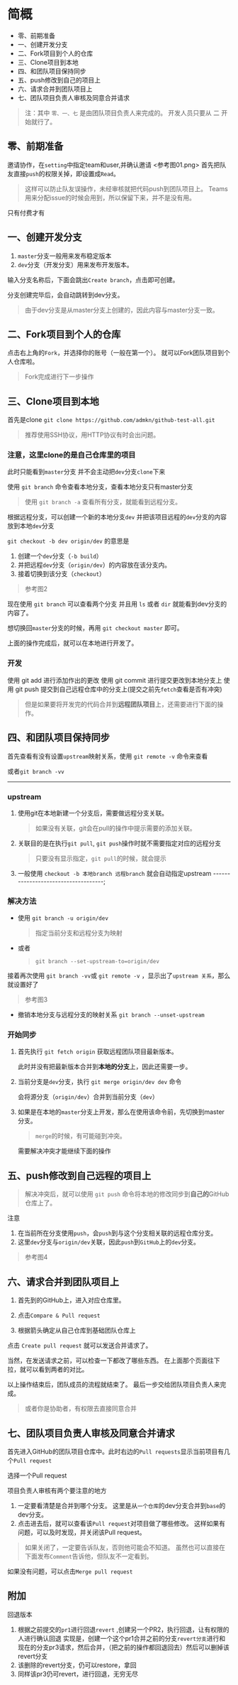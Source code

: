 # 简概

+ 零、前期准备
+ 一、创建开发分支
+ 二、Fork项目到个人的仓库
+ 三、Clone项目到本地
+ 四、和团队项目保持同步
+ 五、push修改到自己的项目上
+ 六、请求合并到团队项目上
+ 七、团队项目负责人审核及同意合并请求

> 注：其中 `零、一、七` 是由团队项目负责人来完成的。
> 开发人员只要从 二 开始就行了。

## 零、前期准备

邀请协作，在`setting`中指定team和user,并确认邀请
<参考图01.png>
首先把队友直接`push`的权限关掉，即设置成`Read`。

> 这样可以防止队友误操作，未经审核就把代码push到团队项目上。
> Teams用来分配issue的时候会用到，所以保留下来，并不是没有用。

只有付费才有

## 一、创建开发分支

1. `master`分支一般用来发布稳定版本
2. `dev`分支（开发分支）用来发布开发版本。

输入分支名称后，下面会跳出`Create branch`，点击即可创建。

分支创建完毕后，会自动跳转到dev分支。
> 由于dev分支是从master分支上创建的，因此内容与master分支一致。

## 二、Fork项目到个人的仓库

点击右上角的`Fork`，并选择你的账号（一般在第一个）。
就可以Fork团队项目到个人仓库啦。

> Fork完成进行下一步操作

## 三、Clone项目到本地

首先是clone
`git clone https://github.com/admkn/github-test-all.git`

> 推荐使用SSH协议，用HTTP协议有时会出问题。

### 注意，这里clone的是自己仓库里的项目

此时只能看到`master`分支
并不会主动把`dev`分支`clone`下来

使用 `git branch` 命令查看本地分支，查看本地分支只有master分支

> 使用 `git branch -a` 查看所有分支，就能看到远程分支。

根据远程分支，可以创建一个新的本地分支`dev`
并把该项目远程的`dev`分支的内容放到本地`dev`分支

`git checkout -b dev origin/dev` 的意思是

1. 创建一个`dev`分支（`-b build`）
2. 并把远程`dev`分支（`origin/dev`）的内容放在该分支内。
3. 接着切换到该分支（`checkout`）

>参考图2

现在使用 `git branch` 可以查看两个分支
并且用 `ls` 或者 `dir` 就能看到dev分支的内容了。

想切换回`master`分支的时候，再用 `git checkout master` 即可。

上面的操作完成后，就可以在本地进行开发了。

### 开发

使用 git add 进行添加作出的更改
使用 git commit 进行提交更改到本地分支上
使用 git push 提交到自己远程仓库中的分支上(提交之前先`fetch`查看是否有冲突)

> 但是如果要将开发完的代码合并到**远程团队项目**上，还需要进行下面的操作。

## 四、和团队项目保持同步

首先查看有没有设置`upstream`映射关系，使用 `git remote -v` 命令来查看

或者`git branch -vv`

---------------------------

### upstream

1. 使用git在本地新建一个分支后，需要做远程分支关联。
    > 如果没有关联，git会在pull的操作中提示需要的添加关联。
2. 关联目的是在执行`git pull`, `git push`操作时就不需要指定对应的远程分支
    > 只要没有显示指定，`git pull`的时候，就会提示
3. 一般使用
    `checkout -b 本地branch 远程branch` 就会自动指定upstream
------------------------------------;

### 解决方法

+ 使用 `git branch -u origin/dev`
  > 指定当前分支和远程分支为映射
+ 或者
  > `git branch --set-upstream-to=origin/dev`

接着再次使用 `git branch -vv`或 `git remote -v` ，显示出了`upstream 关系`，那么就设置好了
> 参考图3

+ 撤销本地分支与远程分支的映射关系
  `git branch --unset-upstream`

### 开始同步

1. 首先执行 `git fetch origin` 获取远程团队项目最新版本。

    此时并没有把最新版本合并到**本地的分支**上，因此还需要一步。

2. 当前分支是`dev`分支，执行 `git merge origin/dev dev` 命令

    会将源分支（`origin/dev`）合并到当前分支（`dev`）

3. 如果是在本地的`master`分支上开发，那么在使用该命令前，先切换到master分支。

    > `merge`的时候，有可能碰到冲突。

    需要解决冲突才能继续下面的操作

## 五、push修改到自己远程的项目上

> 解决冲突后，就可以使用 `git push` 命令将本地的修改同步到**自己的**GitHub仓库上了。

注意

1. 在当前所在分支使用`push`，会`push`到与这个分支相关联的远程仓库分支。
2. 这里`dev`分支与`origin/dev`关联，因此`push`到`GitHub`上的`dev`分支。

> 参考图4

## 六、请求合并到团队项目上

1. 首先到的GitHub上，进入对应仓库里。

2. 点击`Compare & Pull request`

3. 根据箭头确定从自己仓库到基础团队仓库上

点击 `Create pull request` 就可以发送合并请求了。

当然，在发送请求之前，可以检查一下都改了哪些东西。
在上面那个页面往下拉，就可以看到两者的对比。

以上操作结束后，团队成员的流程就结束了。
最后一步交给团队项目负责人来完成。
> 或者你是协助者，有权限去直接同意合并

## 七、团队项目负责人审核及同意合并请求

首先进入GitHub的团队项目仓库中。此时右边的`Pull requests`显示当前项目有几个`Pull request`

选择一个Pull request

项目负责人审核有两个要注意的地方

1. 一定要看清楚是合并到哪个分支。
    这里是从`一个仓库`的dev分支合并到`base`的dev分支。
2. 点击进去后，就可以查看该`Pull request`对项目做了哪些修改。
    这样如果有问题，可以及时发现，并关闭该Pull request。

> 如果关闭了，一定要告诉队友，否则他可能会不知道。
> 虽然也可以直接在下面发布`Comment`告诉他，但队友不一定看到。

如果没有问题，可以点击`Merge pull request`

## 附加

回退版本

1. 根据之前提交的`pr1`进行回退`revert` ,创建另一个PR2，执行回退，让有权限的人进行确认回退
    实现是，创建一个这个pr1合并之前的分支`revert分支`进行和现在的分支pr3请求，然后合并，（把之前的操作都回退回去）然后可以删掉该revert分支
2. 该删除的revert分支，仍可以restore，拿回
3. 同样该pr3仍可revert，进行回退，无穷无尽
